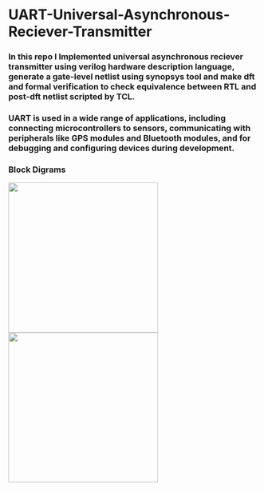 # UART-Universal-Asynchronous-Reciever-Transmitter

### In this repo I Implemented universal asynchronous reciever transmitter using verilog hardware description language, generate a gate-level netlist using synopsys tool and make dft and formal verification to check equivalence between RTL and post-dft netlist scripted by TCL.

### UART is used in a wide range of applications, including connecting microcontrollers to sensors, communicating with peripherals like GPS modules and Bluetooth modules, and for debugging and configuring devices during development.

### Block Digrams
<div>
<img src= "https://github.com/HassanKhaled11/UART-Universal-Asynchronous-Reciever-Transmitter/assets/95179055/35685f43-bd66-422e-91b9-1b457c51f857" width ="300">
<img src= "https://github.com/HassanKhaled11/UART-Universal-Asynchronous-Reciever-Transmitter/assets/95179055/6a4384cf-05a3-444e-a90a-c3f917306577" width ="300">
</div>
